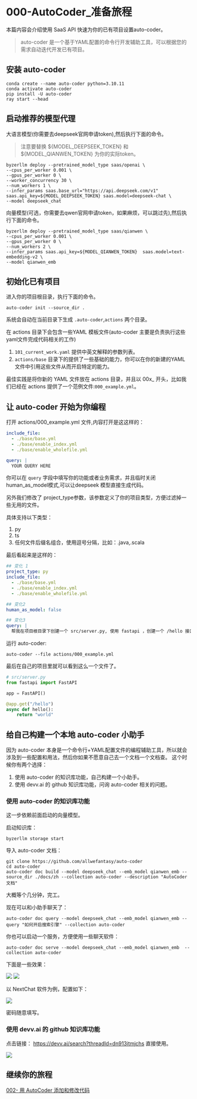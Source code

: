 # 000-AutoCoder_准备旅程

本篇内容会介绍使用 SaaS API 快速为你的已有项目设置auto-coder。

> auto-coder 是一个基于YAML配置的命令行开发辅助工具，可以根据您的需求自动迭代开发已有项目。

## 安装 auto-coder

```shell
conda create --name auto-coder python=3.10.11
conda activate auto-coder
pip install -U auto-coder
ray start --head
```

## 启动推荐的模型代理

大语言模型(你需要去deepseek官网申请token),然后执行下面的命令。

> 注意要替换 ${MODEL_DEEPSEEK_TOKEN} 和 ${MODEL_QIANWEN_TOKEN} 为你的实际token。

```shell
byzerllm deploy --pretrained_model_type saas/openai \
--cpus_per_worker 0.001 \
--gpus_per_worker 0 \
--worker_concurrency 30 \
--num_workers 1 \
--infer_params saas.base_url="https://api.deepseek.com/v1" saas.api_key=${MODEL_DEEPSEEK_TOKEN} saas.model=deepseek-chat \
--model deepseek_chat
```

向量模型(可选，你需要去qwen官网申请token，如果麻烦，可以跳过先),然后执行下面的命令。

```shell
byzerllm deploy --pretrained_model_type saas/qianwen \
--cpus_per_worker 0.001 \
--gpus_per_worker 0 \
--num_workers 2 \
--infer_params saas.api_key=${MODEL_QIANWEN_TOKEN}  saas.model=text-embedding-v2 \
--model qianwen_emb
```

## 初始化已有项目

进入你的项目根目录，执行下面的命令。

```shell
auto-coder init --source_dir .
```
系统会自动在当前目录下生成 `.auto-coder`,`actions` 两个目录。

在 actions 目录下会包含一些YAML 模板文件(auto-coder 主要是负责执行这些 yaml文件完成代码相关的工作)

1.  `101_current_work.yaml` 提供中英文解释的参数列表。
2.  `actions/base` 目录下的提供了一些基础的能力，你可以在你的新建的YAML 文件中引用这些文件从而开启特定的能力。

最佳实践是将你新的 YAML 文件放在 actions 目录，并且以 00x_ 开头，比如我们已经在 actions 提供了一个范例文件:`000_example.yml`。

## 让 auto-coder 开始为你编程

打开 actions/000_example.yml 文件,内容打开是这这样的：

```yaml
include_file:
  - ./base/base.yml
  - ./base/enable_index.yml
  - ./base/enable_wholefile.yml    

query: |
  YOUR QUERY HERE
```

你可以在 `query` 字段中填写你的功能或者业务需求，并且临时关闭 human_as_model模式,可以让deepseek 模型直接生成代码。

另外我们修改了 project_type参数，该参数定义了你的项目类型，方便过滤掉一些无用的文件。

具体支持以下类型：

1. py
2. ts
3. 任何文件后缀名组合，使用逗号分隔，比如：.java,.scala

最后看起来是这样的：

```yaml
## 变化 1
project_type: py
include_file:
  - ./base/base.yml
  - ./base/enable_index.yml
  - ./base/enable_wholefile.yml    

## 变化2
human_as_model: false  

## 变化3
query: |  
  帮我在项目根目录下创建一个 src/server.py, 使用 fastapi ，创建一个 /hello 接口，返回 world.
```

运行 auto-coder:

```shell
auto-coder --file actions/000_example.yml
```

最后在自己的项目里就可以看到这么一个文件了。

```python
# src/server.py
from fastapi import FastAPI

app = FastAPI()

@app.get("/hello")
async def hello():
    return "world"
```


## 给自己构建一个本地 auto-coder 小助手

因为 auto-coder 本身是一个命令行+YAML配置文件的编程辅助工具，所以就会涉及到一些配置和用法，然后你如果不愿意自己去一个文档一个文档查。
这个时候你有两个选择：

1. 使用 auto-coder 的知识库功能，自己构建一个小助手。
2. 使用 devv.ai 的 github 知识库功能，问询 auto-coder 相关的问题。


### 使用 auto-coder 的知识库功能

这一步依赖前面启动的向量模型。

启动知识库：

```shell
byzerllm storage start
```

导入 auto-coder 文档：

```shell
git clone https://github.com/allwefantasy/auto-coder
cd auto-coder 
auto-coder doc build --model deepseek_chat --emb_model qianwen_emb --source_dir ./docs/zh --collection auto-coder --description "AutoCoder文档"
```

大概等个几分钟，完工。

现在可以和小助手聊天了：

```shell
auto-coder doc query --model deepseek_chat --emb_model qianwen_emb --query "如何开启搜索引擎" --collection auto-coder
```

你也可以启动一个服务，方便使用一些聊天软件：

```shell
auto-coder doc serve --model deepseek_chat --emb_model qianwen_emb  --collection auto-coder
```

下面是一些效果：

![](../images/000-01.png)
![](../images/000-02.png)

以 NextChat 软件为例，配置如下：

![](../images/000-03.png)

密码随意填写。

### 使用 devv.ai 的 github 知识库功能

点击链接： https://devv.ai/search?threadId=dn913itmjchs 直接使用。

![](../images/000-04.png)

## 继续你的旅程

[002- 用 AutoCoder 添加和修改代码](./002-%20%E7%94%A8%20AutoCoder%20%E6%B7%BB%E5%8A%A0%E5%92%8C%E4%BF%AE%E6%94%B9%E4%BB%A3%E7%A0%81.md)




